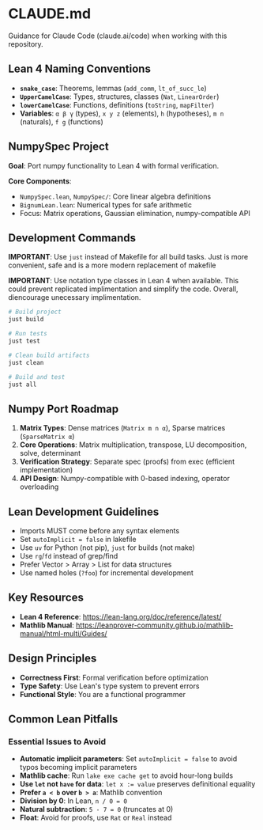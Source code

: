 # CLAUDE.md

Guidance for Claude Code (claude.ai/code) when working with this repository.

## Lean 4 Naming Conventions

- **`snake_case`**: Theorems, lemmas (`add_comm`, `lt_of_succ_le`)
- **`UpperCamelCase`**: Types, structures, classes (`Nat`, `LinearOrder`)
- **`lowerCamelCase`**: Functions, definitions (`toString`, `mapFilter`)
- **Variables**: `α β γ` (types), `x y z` (elements), `h` (hypotheses), `m n` (naturals), `f g` (functions)

## NumpySpec Project

**Goal**: Port numpy functionality to Lean 4 with formal verification.

**Core Components**:
- `NumpySpec.lean`, `NumpySpec/`: Core linear algebra definitions
- `BignumLean.lean`: Numerical types for safe arithmetic
- Focus: Matrix operations, Gaussian elimination, numpy-compatible API

## Development Commands

**IMPORTANT**: Use `just` instead of Makefile for all build tasks. Just is more convenient, safe and is a more modern replacement of makefile

**IMPORTANT**: Use notation type classes in Lean 4 when available. This could prevent replicated implimentation and simplify the code. Overall, diencourage unecessary implimentation.

```bash
# Build project
just build

# Run tests
just test

# Clean build artifacts
just clean

# Build and test
just all
```

## Numpy Port Roadmap

1. **Matrix Types**: Dense matrices (`Matrix m n α`), Sparse matrices (`SparseMatrix α`)
2. **Core Operations**: Matrix multiplication, transpose, LU decomposition, solve, determinant
3. **Verification Strategy**: Separate spec (proofs) from exec (efficient implementation)
4. **API Design**: Numpy-compatible with 0-based indexing, operator overloading

## Lean Development Guidelines

- Imports MUST come before any syntax elements
- Set `autoImplicit = false` in lakefile
- Use `uv` for Python (not pip), `just` for builds (not make)
- Use `rg`/`fd` instead of grep/find
- Prefer Vector > Array > List for data structures
- Use named holes (`?foo`) for incremental development

## Key Resources

- **Lean 4 Reference**: https://lean-lang.org/doc/reference/latest/
- **Mathlib Manual**: https://leanprover-community.github.io/mathlib-manual/html-multi/Guides/

## Design Principles

- **Correctness First**: Formal verification before optimization
- **Type Safety**: Use Lean's type system to prevent errors
- **Functional Style**: You are a functional programmer


## Common Lean Pitfalls

### Essential Issues to Avoid

- **Automatic implicit parameters**: Set `autoImplicit = false` to avoid typos becoming implicit parameters
- **Mathlib cache**: Run `lake exe cache get` to avoid hour-long builds
- **Use `let` not `have` for data**: `let x := value` preserves definitional equality
- **Prefer `a < b` over `b > a`**: Mathlib convention
- **Division by 0**: In Lean, `n / 0 = 0`
- **Natural subtraction**: `5 - 7 = 0` (truncates at 0)
- **Float**: Avoid for proofs, use `Rat` or `Real` instead